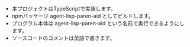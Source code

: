 
- 本プロジェクトはTypeScriptで実装します。
- npmパッケージ agent-lisp-paren-aid としてビルドします。
- プログラム本体は agent-lisp-paren-aid という名前で実行できるようにします。
- ソースコードのコメントは英語で書きます。

